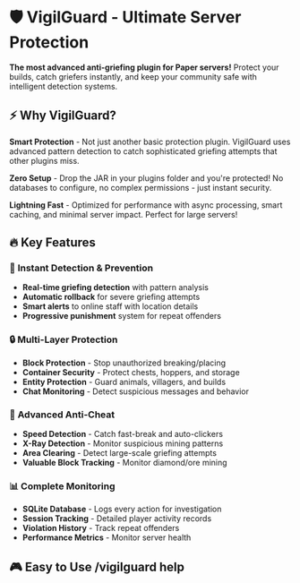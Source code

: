 # 🛡️ VigilGuard - Ultimate Server Protection

**The most advanced anti-griefing plugin for Paper servers!** Protect your builds, catch griefers instantly, and keep your community safe with intelligent detection systems.

## ⚡ Why VigilGuard?

**Smart Protection** - Not just another basic protection plugin. VigilGuard uses advanced pattern detection to catch sophisticated griefing attempts that other plugins miss.

**Zero Setup** - Drop the JAR in your plugins folder and you're protected! No databases to configure, no complex permissions - just instant security.

**Lightning Fast** - Optimized for performance with async processing, smart caching, and minimal server impact. Perfect for large servers!

## 🔥 Key Features

### 🚨 **Instant Detection & Prevention**
- **Real-time griefing detection** with pattern analysis
- **Automatic rollback** for severe griefing attempts  
- **Smart alerts** to online staff with location details
- **Progressive punishment** system for repeat offenders

### 🔒 **Multi-Layer Protection**
- **Block Protection** - Stop unauthorized breaking/placing
- **Container Security** - Protect chests, hoppers, and storage
- **Entity Protection** - Guard animals, villagers, and builds
- **Chat Monitoring** - Detect suspicious messages and behavior

### 🎯 **Advanced Anti-Cheat**
- **Speed Detection** - Catch fast-break and auto-clickers
- **X-Ray Detection** - Monitor suspicious mining patterns
- **Area Clearing** - Detect large-scale griefing attempts
- **Valuable Block Tracking** - Monitor diamond/ore mining

### 📊 **Complete Monitoring**
- **SQLite Database** - Logs every action for investigation
- **Session Tracking** - Detailed player activity records
- **Violation History** - Track repeat offenders
- **Performance Metrics** - Monitor server health

## 🎮 **Easy to Use /vigilguard help**